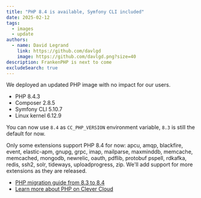 ```yaml
---
title: "PHP 8.4 is available, Symfony CLI included"
date: 2025-02-12
tags:
  - images
  - update
authors:
  - name: David Legrand
    link: https://github.com/davlgd
    image: https://github.com/davlgd.png?size=40
description: FrankenPHP is next to come
excludeSearch: true
---
```


We deployed an updated PHP image with no impact for our users.

  * PHP 8.4.3
  * Composer 2.8.5
  * Symfony CLI 5.10.7
  * Linux kernel 6.12.9

You can now use `8.4` as `CC_PHP_VERSION` environment variable, `8.3` is still the default for now.

Only some extensions support PHP 8.4 for now: apcu, amqp, blackfire, event, elastic-apm, gnupg, grpc, imap, mailparse, maxminddb, memcache, memcached, mongodb, newrelic, oauth, pdflib, protobuf pspell, rdkafka, redis, ssh2, solr, tideways, uploadprogress, zip. We'll add support for more extensions as they are released.

* [PHP migration guide from 8.3 to 8.4](https://www.php.net/migration84)
* [Learn more about PHP on Clever Cloud](/doc/applications/php/)
